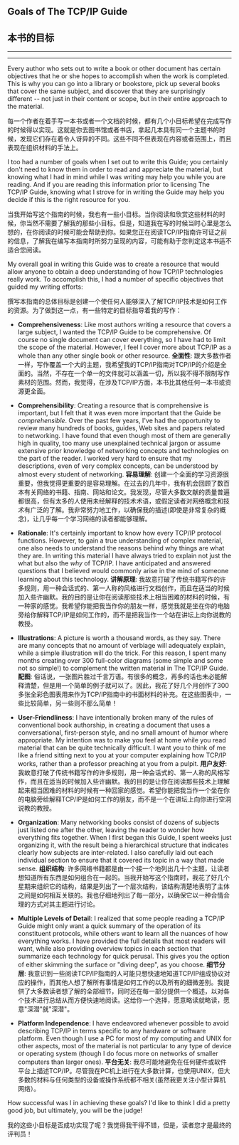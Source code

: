 ## Goals of The TCP/IP Guide
## 本书的目标
---

---

Every author who sets out to write a book or other document has certain objectives that he or she hopes to accomplish when the work is completed. This is why you can go into a library or bookstore, pick up several books that cover the same subject, and discover that they are surprisingly different -- not just in their content or scope, but in their entire approach to the material.

每一个作者在着手写一本书或者一个文档的时候，都有几个小目标希望在完成写作的时候得以实现。这就是你去图书馆或者书店，拿起几本具有同一个主题书的时候，发现它们存在着令人讶异的不同。这些不同不但表现在内容或者范围上，而且表现在组织材料的手法上。

I too had a number of goals when I set out to write this Guide; you certainly don't need to know them in order to read and appreciate the material, but knowing what I had in mind while I was writing may help you while you are reading. And if you are reading this information prior to licensing The TCP/IP Guide, knowing what I strove for in writing the Guide may help you decide if this is the right resource for you.

当我开始写这个指南的时候，我也有一些小目标。当你阅读和欣赏这些材料的时候，你当然不需要了解我的那些小目标。但是，知道我在写的时候当时心里是怎么想的，在你阅读的时候可能会帮助到你。如果您正在阅读TCP/IP指南许可证之前的信息，了解我在编写本指南时所努力呈现的内容，可能有助于您判定这本书适不适合您阅读。

My overall goal in writing this Guide was to create a resource that would allow anyone to obtain a deep understanding of how TCP/IP technologies really work. To accomplish this, I had a number of specific objectives that guided my writing efforts:

撰写本指南的总体目标是创建一个使任何人能够深入了解TCP/IP技术是如何工作的资源。为了做到这一点，有一些特定的目标指导着我的写作：

* **Comprehensiveness**: Like most authors writing a resource that covers a large subject, I wanted the TCP/IP Guide to be comprehensive. Of course no single document can cover everything, so I have had to limit the scope of the material. However, I feel I cover more about TCP/IP as a whole than any other single book or other resource.
**全面性**: 跟大多数作者一样，写作覆盖一个大的主题，我希望我的TCP/IP指南对TCP/IP的介绍是全面的。当然，不存在一个单一的文件就可以涵盖一切，所以我不得不限制写作素材的范围。然而，我觉得，在涉及TCP/IP方面，本书比其他任何一本书或资源更全面。

* **Comprehensibility**: Creating a resource that is comprehensive is important, but I felt that it was even more important that the Guide be *comprehensible*. Over the past few years, I've had the opportunity to review many hundreds of books, guides, Web sites and papers related to networking. I have found that even though most of them are generally high in quality, too many use unexplained technical jargon or assume extensive prior knowledge of networking concepts and technologies on the part of the reader. I worked very hard to ensure that my descriptions, even of very complex concepts, can be understood by almost every student of networking.
**容易理解**: 创建一个全面的学习资源很重要，但我觉得更重要的是容易理解。在过去的几年中，我有机会回顾了数百本有关网络的书籍、指南、网站和论文。我发现，尽管大多数文献的质量普遍都很高，但有太多的人使用未经解释的技术术语，或假定读者对网络概念和技术有广泛的了解。我非常努力地工作，以确保我的描述(即使是非常复杂的概念)，让几乎每一个学习网络的读者都能够理解。

* **Rationale**: It's certainly important to know how every TCP/IP protocol functions. However, to gain a true understanding of complex material, one also needs to understand the reasons behind why things are what they are. In writing this material I have always tried to explain not just the what but also the *why* of TCP/IP. I have anticipated and answered questions that I believed would commonly arise in the mind of someone learning about this technology.
**讲解原理**: 我故意打破了传统书籍写作的许多规则，用一种会话式的、第一人称的风格进行文档创作，而且在适当的时候加入些许幽默。我的目的是让你在阅读那些技术上相当困难的材料的时候，有一种家的感觉。我希望你能把我当作你的朋友一样，感觉我就是坐在你的电脑旁给你解释TCP/IP是如何工作的，而不是把我当作一个站在讲坛上向你说教的教授。

* **Illustrations**: A picture is worth a thousand words, as they say. There are many concepts that no amount of verbiage will adequately explain, while a simple illustration will do the trick. For this reason, I spent many months creating over 300 full-color diagrams (some simple and some not so simple!) to complement the written material in The TCP/IP Guide.
**配图**: 俗话说，一张图片胜过千言万语。有很多的概念，再多的话也未必能解释清楚，但是用一个简单的例子就可以了。因此，我花了好几个月创作了300多张全彩色图表用来作为TCP/IP指南中的书面材料的补充。在这些图表中，一些比较简单，另一些则不那么简单！

* **User-Friendliness**: I have intentionally broken many of the rules of conventional book authorship, in creating a document that uses a conversational, first-person style, and no small amount of humor where appropriate. My intention was to make you feel at home while you read material that can be quite technically difficult. I want you to think of me like a friend sitting next to you at your computer explaining how TCP/IP works, rather than a professor preaching at you from a pulpit.
**用户友好**: 我故意打破了传统书籍写作的许多规则，用一种会话式的、第一人称的风格写作，而且在适当的时候加入些许幽默。我的目的是让你在阅读那些技术上理解起来相当困难的材料的时候有一种回家的感觉。希望你能把我当作一个坐在你的电脑旁给解释TCP/IP是如何工作的朋友，而不是一个在讲坛上向你进行空洞说教的教授。

* **Organization**: Many networking books consist of dozens of subjects just listed one after the other, leaving the reader to wonder how everything fits together. When I first began this Guide, I spent weeks just organizing it, with the result being a hierarchical structure that indicates clearly how subjects are inter-related. I also carefully laid out each individual section to ensure that it covered its topic in a way that made sense.
**组织结构**: 许多网络书籍都是由一个接一个地列出几十个主题，让读者想知道所有东西是如何组合在一起的。当我开始写这个指南时，我花了好几个星期来组织它的结构，结果是列出了一个层次结构，该结构清楚地表明了主体之间是如何相互关联的。我也仔细地列出了每一部分，以确保它以一种合情合理的方式对其主题进行讨论。

* **Multiple Levels of Detail**: I realized that some people reading a TCP/IP Guide might only want a quick summary of the operation of its constituent protocols, while others want to learn all the nuances of how everything works. I have provided the full details that most readers will want, while also providing overview topics in each section that summarize each technology for quick perusal. This gives you the option of either skimming the surface or "diving deep", as you choose.
**细节分层**: 我意识到一些阅读TCP/IP指南的人可能只想快速地知道TCP/IP组成协议对应的操作，而其他人想了解所有事情是如何工作的以及所有的细微差别。我提供了大多数读者想了解的全部细节，同时还在每一部分提供一个概述，以对各个技术进行总结从而方便快速地阅读。这给你一个选择，愿意略读就略读，愿意"深潜"就"深潜"。

* **Platform Independence**: I have endeavored whenever possible to avoid describing TCP/IP in terms specific to any hardware or software platform. Even though I use a PC for most of my computing and UNIX for other aspects, most of the material is not particular to any type of device or operating system (though I do focus more on networks of smaller computers than larger ones).
**平台无关**: 我尽可能地避免在任何硬件或软件平台上描述TCP/IP。尽管我在PC机上进行在大多数计算，也使用UNIX，但大多数的材料与任何类型的设备或操作系统都不相关(虽然我更关注小型计算机网络）。

How successful was I in achieving these goals? I'd like to think I did a pretty good job, but ultimately, you will be the judge!

我的这些小目标是否成功实现了呢？我觉得我干得不错，但是，读者您才是最终的评判员！
